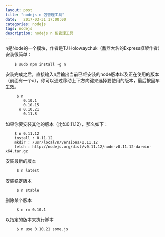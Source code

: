 ```yaml
---
layout: post
title: "nodejs n 包管理工具"
date:   2017-03-31 17:00:00
categories: nodejs
tags: nodejs
description: nodejs n 包管理工具
---
```


n是Node的一个模块，作者是TJ Holowaychuk（鼎鼎大名的Express框架作者）
安装很简单：
```
    $ sudo npm install -g n
```
安装完成之后，直接输入n后输出当前已经安装的node版本以及正在使用的版本（前面有一个o），你可以通过移动上下方向键来选择要使用的版本，最后按回车生效。
```
     $ n
        0.10.1
        0.10.15
      o 0.10.21
        0.11.8
```
如果你要安装其他的版本（比如0.11.12），那么如下：
```
    $ n 0.11.12
    install : 0.11.12
    mkdir : /usr/local/n/versions/0.11.12
    fetch : http://nodejs.org/dist/v0.11.12/node-v0.11.12-darwin-x64.tar.gz
```
安装最新的版本
```
     $ n latest
```
安装稳定版本
```
     $ n stable
```
删除某个版本
```
     $ n rm 0.10.1
```
以指定的版本来执行脚本
```
     $ n use 0.10.21 some.js
```

